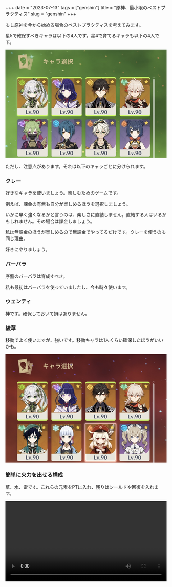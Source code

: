 +++
date = "2023-07-13"
tags = ["genshin"]
title = "原神、最小限のベストプラクティス"
slug = "genshin"
+++

もし原神を今から始める場合のベストプラクティスを考えてみます。

星5で確保すべきキャラは以下の4人です。星4で育てるキャラも以下の4人です。

![](https://raw.githubusercontent.com/syui/img/master/other/genshin_20230712_0001.jpg)

ただし、注意点があります。それは以下のキャラごとに分けられます。

### クレー

好きなキャラを使いましょう。楽しむためのゲームです。

例えば、課金の有無も自分が楽しめるほうを選択しましょう。

いかに早く強くなるかと言うのは、楽しさに直結しません。直結する人はいるかもしれません。その場合は課金しましょう。

私は無課金のほうが楽しめるので無課金でやってるだけです。クレーを使うのも同じ理由。

好きにやりましょう。

### バーバラ

序盤のバーバラは育成すべき。

私も最初はバーバラを使っていましたし、今も時々使います。

### ウェンティ

神です。確保しておいて損はありません。

### 綾華

移動でよく使いますが、強いです。移動キャラは1人くらい確保したほうがいいかも。


![](https://raw.githubusercontent.com/syui/img/master/other/genshin_20230712_0002.jpg)

### 簡単に火力を出せる構成

草、水、雷です。これらの元素をPTに入れ、残りはシールドや回復を入れます。

<video controls style="width:100%;"><source src="https://raw.githubusercontent.com/syui/img/master/movie/genshin_nahida_battle_06.mp4"></video>
